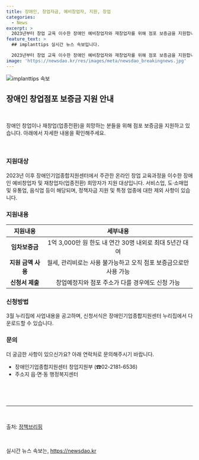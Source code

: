```yaml
---
title: 장애인, 창업자금, 예비창업자, 지원, 창업
categories:
  - News
excerpt: >
  2023년부터 창업 교육 이수한 장애인 예비창업자와 재창업자를 위해 점포 보증금을 지원합니다. 연간 30명 내외로 최대 5년간 1억 3,000만 원 한도 내 대여 가능하며, 월세나 관리비 대신 점포 보증금으로 사용됩니다. 지원신청서는 누리집에서 다운로드 가능하며, 자세한 문의는 장애인기업종합지원센터로 가능합니다. (연락처: ☎02-2181-6536) [출처: 정책브리핑 www.korea.kr]
feature_text: >
  ## implanttips 실시간 뉴스 속보입니다.

  2023년부터 창업 교육 이수한 장애인 예비창업자와 재창업자를 위해 점포 보증금을 지원합니다. 연간 30명 내외로 최대 5년간 1억 3,000만 원 한도 내 대여 가능하며, 월세나 관리비 대신 점포 보증금으로 사용됩니다. 지원신청서는 누리집에서 다운로드 가능하며, 자세한 문의는 장애인기업종합지원센터로 가능합니다. (연락처: ☎02-2181-6536) [출처: 정책브리핑 www.korea.kr]
image: 'https://newsdao.kr/res/images/meta/newsdao_breakingnews.jpg'
---
```


<p><img src="https://newsdao.kr/res/images/meta/newsdao_breakingnews.jpg" alt="implanttips 속보" /></p>

<h2 data-ke-size="size26">장애인 창업점포 보증금 지원 안내</h2>

<p data-ke-size="size16">&nbsp;</p>

<p>장애인 창업이나 재창업(업종전환)을 희망하는 분들을 위해 점포 보증금을 지원하고 있습니다. 아래에서 자세한 내용을 확인해주세요.</p>

<p data-ke-size="size16">&nbsp;</p>

<h3>지원대상</h3>

<p data-ke-size="size16">2023년 이후 장애인기업종합지원센터에서 주관한 온라인 창업 교육과정을 이수한 장애인 예비창업자 및 재창업자(업종전환) 희망자가 지원 대상입니다. 서비스업, 도·소매업 및 유통업, 음식업 등이 해당되며, 정책자금 지원 및 특정 업종에 대한 제외 사항이 있습니다.</p>

<h3>지원내용</h3>

<table>
<thead>
<tr>
<th scope="col">지원내용</th>
<th scope="col">세부내용</th>
</tr>
</thead>
<tbody>
<tr>
<td style="text-align: center; height: 17px;"><b>임차보증금</b></td>
<td style="text-align: center; height: 17px;">1억 3,000만 원 한도 내 연간 30명 내외로 최대 5년간 대여</td>
</tr>
<tr>
<td style="text-align: center; height: 17px;"><b>지원 금액 사용</b></td>
<td style="text-align: center; height: 17px;">월세, 관리비로는 사용 불가능하고 오직 점포 보증금으로만 사용 가능</td>
</tr>
<tr>
<td style="text-align: center; height: 17px;"><b>신청서 제출</b></td>
<td style="text-align: center; height: 17px;">창업예정지와 점포 주소가 다를 경우에도 신청 가능</td>
</tr>
</tbody>
</table>

<h3>신청방법</h3>

<p data-ke-size="size16">3월 누리집에 사업내용을 공고하며, 신청서식은 장애인기업종합지원센터 누리집에서 다운로드할 수 있습니다.</p>

<h3>문의</h3>

<p data-ke-size="size16">더 궁금한 사항이 있으신가요? 아래 연락처로 문의해주시기 바랍니다.</p>

<ul>
<li>장애인기업종합지원센터 창업지원부 (☎02-2181-6536)</li>
<li>주소지 읍·면·동 행정복지센터</li>
</ul>

<p data-ke-size="size16">&nbsp;</p>

<p data-ke-size="size16">&nbsp;</p>

<hr>

<p data-ke-size="size16">&nbsp;</p>

<p>출처: <a href="www.korea.kr">정책브리핑</a></p>

<p data-ke-size="size16">&nbsp;</p>
실시간 뉴스 속보는, <a href="https://newsdao.kr" rel="dofollow">https://newsdao.kr</a>


